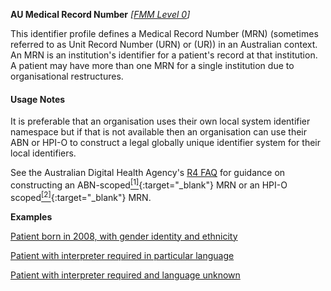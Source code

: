 **AU Medical Record Number**  *[[FMM Level 0](guidance.html)]*

This identifier profile defines a Medical Record Number (MRN) (sometimes referred to as Unit Record Number (URN) or (UR)) in an Australian context. An MRN is an institution's identifier for a patient's record at that institution. A patient may have more than one MRN for a single institution due to organisational restructures. 

#### Usage Notes
It is preferable that an organisation uses their own local system identifier namespace but if that is not available then an organisation can use their ABN or HPI-O to construct a legal globally unique identifier system for their local identifiers. 

See the Australian Digital Health Agency's [R4 FAQ](https://github.com/AuDigitalHealth/ci-fhir-r4/wiki/Frequently-Asked-Questions) for guidance on constructing an ABN-scoped[<sup>[1]</sup>](http://ns.electronichealth.net.au/id/abn-scoped/medicalrecord/1.0/index.html){:target="_blank"} MRN or an HPI-O scoped[<sup>[2]</sup>](http://ns.electronichealth.net.au/id/hpio-scoped/medicalrecord/1.0/index.html){:target="_blank"} MRN.

**Examples**

[Patient born in 2008, with gender identity and ethnicity](Patient-example4.html)

[Patient with interpreter required in particular language](Patient-example6.html)

[Patient with interpreter required and language unknown](Patient-example7.html)